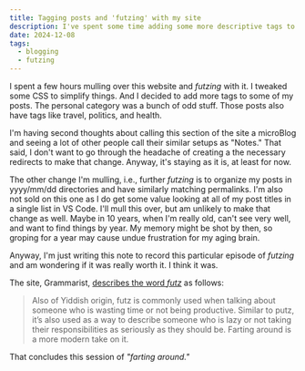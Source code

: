 ```yaml
---
title: Tagging posts and 'futzing' with my site
description: I've spent some time adding some more descriptive tags to my posts. I call this phase of blogging "futzing."
date: 2024-12-08
tags:
  - blogging
  - futzing
---
```


I spent a few hours mulling over this website and _futzing_ with it. I tweaked some CSS to simplify things. And I decided to add more tags to some of my posts. The personal category was a bunch of odd stuff. Those posts also have tags like travel, politics, and health.

I'm having second thoughts about calling this section of the site a microBlog and seeing a lot of other people call their similar setups as "Notes." That said, I don't want to go through the headache of creating a the necessary redirects to make that change. Anyway, it's staying as it is, at least for now.

The other change I'm mulling, i.e., further _futzing_ is to organize my posts in yyyy/mm/dd directories and have similarly matching permalinks. I'm also not sold on this one as I do get some value looking at all of my post titles in a single list in VS Code. I'll mull this over, but am unlikely to make that change as well. Maybe in 10 years, when I'm really old, can't see very well, and want to find things by year. My memory might be shot by then, so groping for a year may cause undue frustration for my aging brain.

Anyway, I'm just writing this note to record this particular episode of _futzing_ and am wondering if it was really worth it. I think it was.

The site, Grammarist, [describes the word _futz_](https://grammarist.com/usage/futz-vs-putz/) as follows:

> Also of Yiddish origin, futz is commonly used when talking about someone who is wasting time or not being productive. Similar to putz, it’s also used as a way to describe someone who is lazy or not taking their responsibilities as seriously as they should be. Farting around is a more modern take on it.

That concludes this session of _"farting around."_
